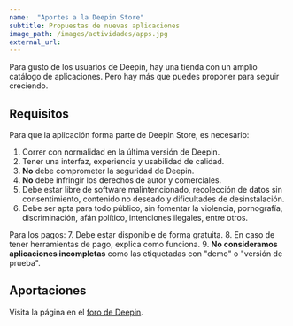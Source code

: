 ```yaml
---
name:  "Aportes a la Deepin Store"
subtitle: Propuestas de nuevas aplicaciones
image_path: /images/actividades/apps.jpg
external_url:
---
```


Para gusto de los usuarios de Deepin, hay una tienda con un amplio catálogo de aplicaciones. Pero hay más que puedes proponer para seguir creciendo.

## Requisitos
Para que la aplicación forma parte de Deepin Store, es necesario:
1. Correr con normalidad en la última versión de Deepin.
2. Tener una interfaz, experiencia y usabilidad de calidad.
3. **No** debe comprometer la seguridad de Deepin.
4. **No** debe infringir los derechos de autor y comerciales.
5. Debe estar libre de software malintencionado, recolección de datos sin consentimiento, contenido no deseado y dificultades de desinstalación.
6. Debe ser apta para todo público, sin fomentar la violencia, pornografía, discriminación, afán político, intenciones ilegales, entre otros.

Para los pagos:
7. Debe estar disponible de forma gratuita. 8. En caso de tener herramientas de pago, explica como funciona.
9. **No consideramos aplicaciones incompletas** como las etiquetadas con "demo" o "versión de prueba".

## Aportaciones

Visita la página en el [foro de Deepin](https://bbs.deepin.org/forum.php?mod=viewthread&tid=133777&extra=page%3D1).
